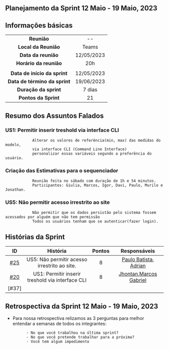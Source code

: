 ## Planejamento da Sprint 12 Maio - 19 Maio, 2023


##  Informações básicas

| | |
|:--:|:--:|
|**Reunião**|--|
|**Local da Reunião**|Teams|
|**Data da reunião**|12/05/2023|
|**Horário da reunião**|20h|
||||
|**Data de início da sprint**|12/05/2023|
|**Data de término da sprint**|19/06/2023|
|**Duração da sprint**|7 dias|
|**Pontos da Sprint**|21|  


## Resumo dos Assuntos Falados

### US1: Permitir inserir treshold via interface CLI 
                Alterar os valores de referência(min, max) das medidas do modelo, 
                via interface CLI (Command Line Interface)
                personalizar essas variáveis segundo a preferência do usuário.


### Criação das Estimativas para o sequenciador 
                Reunião feita no sábado com duração de 1h e 54 minutos.
                Participantes: Giulia, Marcos, Igor, Davi, Paulo, Murilo e Jonathan.

### US5: Não permitir acesso irrestrito ao site 
                Não permitir que os dados persistão pelo sistema fossem acessados por alguém que não tem permissão
                Todos os usuários tenham que se autenticar(fazer login).


##  Histórias da Sprint

 |ID|História|Pontos|Responsáveis|
|:-:|:-----:|:----:|:----------:|
|[#25](https://github.com/fga-eps-mds/2023-1-MeasureSoftGram-Doc/issues/25)| US5: Não permitir acesso irrestrito ao site.|8|[Paulo Batista](https://github.com/higton), [Adrian ](https://github.com/SwampTG)|
|[#20](https://github.com/fga-eps-mds/2023-1-MeasureSoftGram-Doc/issues/20)|  US1: Permitir inserir treshold via interface CLI | 8 | [Jhontan](https://github.com/Jonathan-Oliveira),[Marcos Gabriel](https://github.com/marcosgtavares) |
|[#37]

## Retrospectiva da Sprint  12 Maio - 19 Maio, 2023

- Para nossa retrospectiva relizamos as 3 perguntas para melhor entendar a semanas de todos os integrantes:

            - No que você trabalhou na última sprint?
            - No que você pretende trabalhar para a próxima?
            - Você tem algum impedimento